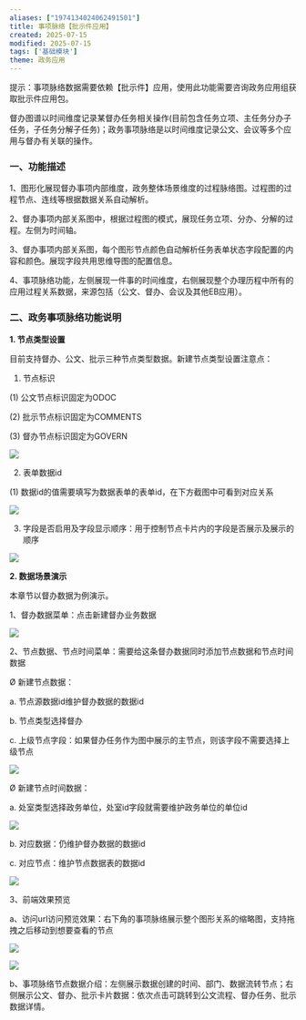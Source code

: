 ```yaml
---
aliases: ["1974134024062491501"]
title: 事项脉络【批示件应用】
created: 2025-07-15
modified: 2025-07-15
tags: ['基础模块']
theme: 政务应用
---
```


提示：事项脉络数据需要依赖【批示件】应用，使用此功能需要咨询政务应用组获取批示件应用包。

督办图谱以时间维度记录某督办任务相关操作(目前包含任务立项、主任务分办子任务，子任务分解子任务)；政务事项脉络是以时间维度记录公文、会议等多个应用与督办有关联的操作。

### 一、功能描述

1、图形化展现督办事项内部维度，政务整体场景维度的过程脉络图。过程图的过程节点、连线等根据数据关系自动解析。

2、督办事项内部关系图中，根据过程图的模式，展现任务立项、分办、分解的过程。左侧为时间轴。

3、督办事项内部关系图，每个图形节点颜色自动解析任务表单状态字段配置的内容和颜色。展现字段共用思维导图的配置信息。

4、事项脉络功能，左侧展现一件事的时间维度，右侧展现整个办理历程中所有的应用过程关系数据，来源包括（公文、督办、会议及其他EB应用）。

### **二、**政务事项脉络**功能说明**

**1. 节点类型设置**

目前支持督办、公文、批示三种节点类型数据。新建节点类型设置注意点：

1. 节点标识

(1) 公文节点标识固定为ODOC

(2) 批示节点标识固定为COMMENTS

(3) 督办节点标识固定为GOVERN

![](https://myhelpdoc.oss-cn-heyuan.aliyuncs.com/mdimages/5fde457e9fc272e15e8967f41267bee2.jpg)

2. 表单数据id

(1) 数据id的值需要填写为数据表单的表单id，在下方截图中可看到对应关系

![](https://myhelpdoc.oss-cn-heyuan.aliyuncs.com/mdimages/8dcd5ed0383efe1bdfcd1b8ac9951f86.jpg)

3. 字段是否启用及字段显示顺序：用于控制节点卡片内的字段是否展示及展示的顺序

![](https://myhelpdoc.oss-cn-heyuan.aliyuncs.com/mdimages/e43c19cca0e01a140af5b4aaec4c59cf.jpg)

**2. 数据场景演示**

本章节以督办数据为例演示。

1、督办数据菜单：点击新建督办业务数据

![](https://myhelpdoc.oss-cn-heyuan.aliyuncs.com/mdimages/4eacef3cba26c46bc06d5b2db13568fe.jpg)

2、节点数据、节点时间菜单：需要给这条督办数据同时添加节点数据和节点时间数据

Ø 新建节点数据：

a. 节点源数据id维护督办数据的数据id

b. 节点类型选择督办

c. 上级节点字段：如果督办任务作为图中展示的主节点，则该字段不需要选择上级节点

![](https://myhelpdoc.oss-cn-heyuan.aliyuncs.com/mdimages/7ec4a627af851fec06d07137009552ea.jpg)

Ø 新建节点时间数据：

a. 处室类型选择政务单位，处室id字段就需要维护政务单位的单位id

![](https://myhelpdoc.oss-cn-heyuan.aliyuncs.com/mdimages/d945c37847256c22e8da1333a3e99f75.jpg)

b. 对应数据：仍维护督办数据的数据id

c. 对应节点：维护节点数据表的数据id

![](https://myhelpdoc.oss-cn-heyuan.aliyuncs.com/mdimages/cdf4eb7fa2432bc8b808f440f92dd25b.jpg)

3、前端效果预览

a、访问url访问预览效果：右下角的事项脉络展示整个图形关系的缩略图，支持拖拽之后移动到想要查看的节点

![](https://myhelpdoc.oss-cn-heyuan.aliyuncs.com/mdimages/7f956ea50ce69419c201558ac60411c3.jpg)

![](https://myhelpdoc.oss-cn-heyuan.aliyuncs.com/mdimages/f5b7d9eb7676953962b40571f54da79d.jpg)

b、事项脉络节点数据介绍：左侧展示数据创建的时间、部门、数据流转节点；右侧展示公文、督办、批示卡片数据：依次点击可跳转到公文流程、督办任务、批示数据详情。

